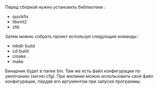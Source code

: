 Перед сборкой нужно установить библиотеки :

- quickfix
- libxml2
- zlib


Затем можно собрать проект используя следующие команды :

- mkdir build
- cd build
- cmake ..
- make

Бинарник будет в папке bin. Там же есть файл конфигурации по умолчанию (server.cfg). При желании можно использовать
свой файл конфигурации, пердав его аргументом при запуске программы.

